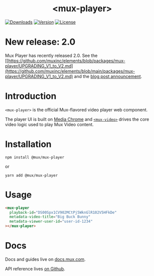 <p align="center">
  <h1 align="center">&lt;mux-player&gt;</h1>
  <a href="https://npmcharts.com/compare/@mux/mux-player?interval=30"><img src="https://img.shields.io/npm/dm/@mux/mux-player.svg?sanitize=true" alt="Downloads"></a>
    <a href="https://www.npmjs.com/package/@mux/mux-player"><img src="https://img.shields.io/npm/v/@mux/mux-player.svg?sanitize=true" alt="Version"></a>
    <a href="https://www.npmjs.com/package/@mux/mux-player"><img src="https://img.shields.io/npm/l/@mux/mux-player.svg?sanitize=true" alt="License"></a>
</p>

# New release: 2.0

Mux Player has recently released 2.0. See the [[https://github.com/muxinc/elements/blob/packages/mux-player/UPGRADING_V1_to_V2.md](https://github.com/muxinc/elements/blob/main/packages/mux-player/UPGRADING_V1_to_V2.md) and the [blog post announcement](https://www.mux.com/blog/mux-player-2-0-for-web-and-coming-soon-for-ios-and-android).

# Introduction

`<mux-player>` is the official Mux-flavored video player web component.

The player UI is built on [Media Chrome](https://media-chrome.org) and [`<mux-video>`](../mux-video) drives the core video logic used to play Mux Video content.

# Installation

```shell
npm install @mux/mux-player
```

or

```shell
yarn add @mux/mux-player
```

# Usage

```html
<mux-player
  playback-id="DS00Spx1CV902MCtPj5WknGlR102V5HFkDe"
  metadata-video-title="Big Buck Bunny"
  metadata-viewer-user-id="user-id-1234"
></mux-player>
```

# Docs

Docs and guides live on [docs.mux.com](https://docs.mux.com/guides/video/mux-player?utm_source=github-mux-player).

API reference lives [on Github](./REFERENCE.md).
